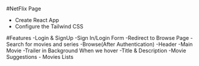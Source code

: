 #NetFlix Page

- Create React App
- Configure the Tailwind CSS

#Features
-Login & SignUp
-Sign In/Login Form
-Redirect to Browse Page
-Search for movies and series
-Browse(After Authentication)
-Header
-Main Movie
-Trailer in Background When we hover
-Title & Description
-Movie Suggestions - Movies Lists
